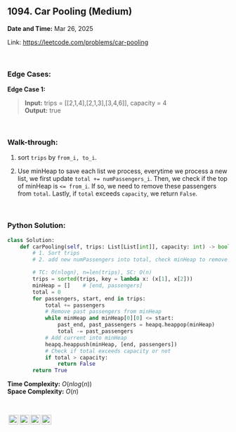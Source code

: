 ## 1094. Car Pooling (Medium)
**Date and Time:** Mar 26, 2025

Link: https://leetcode.com/problems/car-pooling

<br>

### Edge Cases:

**Edge Case 1:**
> **Input:** trips = [[2,1,4],[2,1,3],[3,4,6]], capacity = 4 <br>
> **Output:** true <br>

<br>

### Walk-through: 
1. sort `trips` by `from_i, to_i`.

2. Use minHeap to save each list we process, everytime we process a new list, we first update `total += numPassengers_i`. Then, we check if the top of minHeap is `<= from_i`. If so, we need to remove these passengers from `total`. Lastly, if `total` exceeds `capacity`, we return `False`.

<br>

### Python Solution:
```python
class Solution:
    def carPooling(self, trips: List[List[int]], capacity: int) -> bool:
        # 1. Sort trips
        # 2. add new numPassengers into total, check minHeap to remove all the past numPassengers. Add current numPassengers into minHeap

        # TC: O(nlogn), n=len(trips), SC: O(n)
        trips = sorted(trips, key = lambda x: (x[1], x[2]))
        minHeap = []    # [end, passengers]
        total = 0
        for passengers, start, end in trips:
            total += passengers
            # Remove past passengers from minHeap
            while minHeap and minHeap[0][0] <= start:
                past_end, past_passengers = heapq.heappop(minHeap)
                total -= past_passengers
            # Add current into minHeap
            heapq.heappush(minHeap, [end, passengers])
            # Check if total exceeds capacity or not
            if total > capacity:
                return False
        return True
```
**Time Complexity:** $O(nlog(n))$ <br>
**Space Complexity:** $O(n)$

<br>

<img style="height:22px!important;margin-left:3px;vertical-align:text-bottom;" src="https://mirrors.creativecommons.org/presskit/icons/cc.svg?ref=chooser-v1" alt="CC BY-NC-SA" title="CC BY-NC-SA"><img style="height:22px!important;margin-left:3px;vertical-align:text-bottom;" src="https://mirrors.creativecommons.org/presskit/icons/by.svg?ref=chooser-v1" alt="BY: credit must be given to the creator" title="BY: credit must be given to the creator"><img style="height:22px!important;margin-left:3px;vertical-align:text-bottom;" src="https://mirrors.creativecommons.org/presskit/icons/nc.svg?ref=chooser-v1" alt="NC: Only noncommercial uses of the work are permitted" title="NC: Only noncommercial uses of the work are permitted"><img style="height:22px!important;margin-left:3px;vertical-align:text-bottom;" src="https://mirrors.creativecommons.org/presskit/icons/sa.svg?ref=chooser-v1" alt="SA: Adaptations must be shared under the same terms" title="SA: Adaptations must be shared under the same terms">